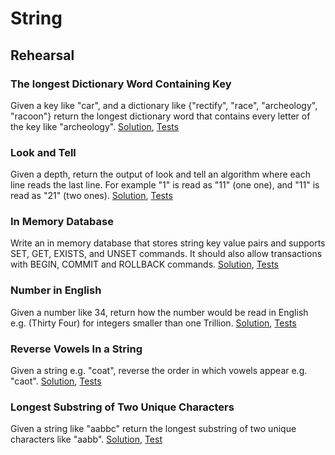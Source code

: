 # String

## Rehearsal

### The longest Dictionary Word Containing Key

Given a key like "car", and a dictionary like {"rectify", "race", "archeology", "racoon"} return the longest dictionary word that contains every letter of the key like "archeology". [Solution](longest_dictionary_word.go), [Tests](longest_dictionary_word_test.go)

### Look and Tell

Given a depth, return the output of look and tell an algorithm where each line reads the last line. For example "1" is read as "11" (one one), and "11" is read as "21" (two ones). [Solution](look_and_tell.go), [Tests](look_and_tell_test.go)

### In Memory Database

Write an in memory database that stores string key value pairs and supports SET, GET, EXISTS, and UNSET commands. It should also allow transactions with BEGIN, COMMIT and ROLLBACK commands. [Solution](in_memory_database.go), [Tests](in_memory_database_test.go)

### Number in English

Given a number like 34, return how the number  would be read in English e.g. (Thirty Four) for integers smaller than one Trillion. [Solution](number_in_english.go), [Tests](number_in_english_test.go)

### Reverse Vowels In a String

Given a string e.g. "coat", reverse the order in which vowels appear e.g. "caot". [Solution](reverse_vowels.go), [Tests](reverse_vowels_test.go)

### Longest Substring of Two Unique Characters

Given a string like "aabbc" return the longest substring of two unique characters like "aabb". [Solution](longest_substring.go), [Test](longest_substring_test.go)
